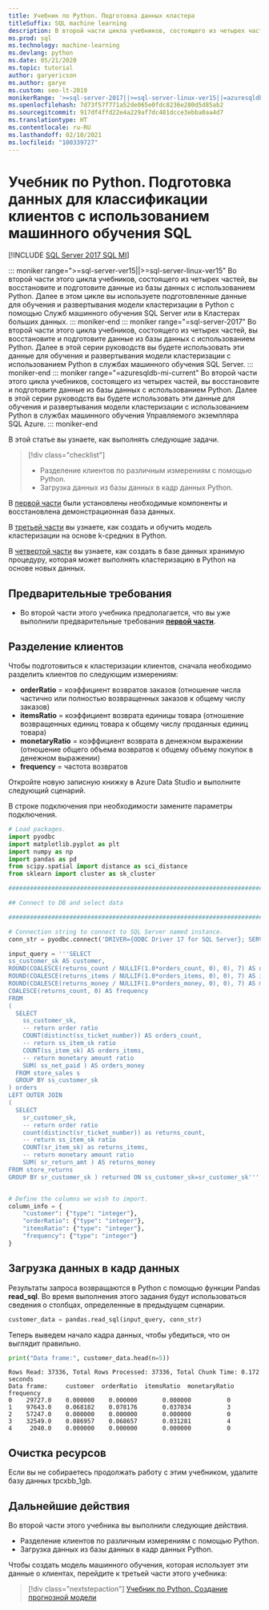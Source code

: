 ```yaml
---
title: Учебник по Python. Подготовка данных кластера
titleSuffix: SQL machine learning
description: В второй части цикла учебников, состоящего из четырех частей, описано, как подготовить данные SQL для кластеризации в Python с помощью машинного обучения SQL.
ms.prod: sql
ms.technology: machine-learning
ms.devlang: python
ms.date: 05/21/2020
ms.topic: tutorial
author: garyericson
ms.author: garye
ms.custom: seo-lt-2019
monikerRange: '>=sql-server-2017||>=sql-server-linux-ver15||=azuresqldb-mi-current'
ms.openlocfilehash: 7d73f57f771a52de065e0fdc8236e280d5d85ab2
ms.sourcegitcommit: 917df4ffd22e4a229af7dc481dcce3ebba0aa4d7
ms.translationtype: HT
ms.contentlocale: ru-RU
ms.lasthandoff: 02/10/2021
ms.locfileid: "100339727"
---
```

# <a name="python-tutorial-prepare-data-to-categorize-customers-with-sql-machine-learning"></a>Учебник по Python. Подготовка данных для классификации клиентов с использованием машинного обучения SQL
[!INCLUDE [SQL Server 2017 SQL MI](../../includes/applies-to-version/sqlserver2017-asdbmi.md)]

::: moniker range=">=sql-server-ver15||>=sql-server-linux-ver15"
Во второй части этого цикла учебников, состоящего из четырех частей, вы восстановите и подготовите данные из базы данных с использованием Python. Далее в этом цикле вы используете подготовленные данные для обучения и развертывания модели кластеризации в Python с помощью Служб машинного обучения SQL Server или в Кластерах больших данных.
::: moniker-end
::: moniker range="=sql-server-2017"
Во второй части этого цикла учебников, состоящего из четырех частей, вы восстановите и подготовите данные из базы данных с использованием Python. Далее в этой серии руководств вы будете использовать эти данные для обучения и развертывания модели кластеризации с использованием Python в службах машинного обучения SQL Server.
::: moniker-end
::: moniker range="=azuresqldb-mi-current"
Во второй части этого цикла учебников, состоящего из четырех частей, вы восстановите и подготовите данные из базы данных с использованием Python. Далее в этой серии руководств вы будете использовать эти данные для обучения и развертывания модели кластеризации с использованием Python в службах машинного обучения Управляемого экземпляра SQL Azure.
::: moniker-end

В этой статье вы узнаете, как выполнять следующие задачи.

> [!div class="checklist"]
> * Разделение клиентов по различным измерениям с помощью Python.
> * Загрузка данных из базы данных в кадр данных Python.

В [первой части](python-clustering-model.md) были установлены необходимые компоненты и восстановлена демонстрационная база данных.

В [третьей части](python-clustering-model-build.md) вы узнаете, как создать и обучить модель кластеризации на основе k-средних в Python.

В [четвертой части](python-clustering-model-deploy.md) вы узнаете, как создать в базе данных хранимую процедуру, которая может выполнять кластеризацию в Python на основе новых данных.

## <a name="prerequisites"></a>Предварительные требования

* Во второй части этого учебника предполагается, что вы уже выполнили предварительные требования [**первой части**](python-clustering-model.md).

## <a name="separate-customers"></a>Разделение клиентов

Чтобы подготовиться к кластеризации клиентов, сначала необходимо разделить клиентов по следующим измерениям:

* **orderRatio** = коэффициент возвратов заказов (отношение числа частично или полностью возвращенных заказов к общему числу заказов)
* **itemsRatio** = коэффициент возврата единицы товара (отношение возвращенных единиц товара к общему числу проданных единиц товара)
* **monetaryRatio** = коэффициент возврата в денежном выражении (отношение общего объема возвратов к общему объему покупок в денежном выражении)
* **frequency** = частота возвратов

Откройте новую записную книжку в Azure Data Studio и выполните следующий сценарий.

В строке подключения при необходимости замените параметры подключения.

```python
# Load packages.
import pyodbc
import matplotlib.pyplot as plt
import numpy as np
import pandas as pd
from scipy.spatial import distance as sci_distance
from sklearn import cluster as sk_cluster

################################################################################################

## Connect to DB and select data

################################################################################################

# Connection string to connect to SQL Server named instance.
conn_str = pyodbc.connect('DRIVER={ODBC Driver 17 for SQL Server}; SERVER=<server>; DATABASE=tpcxbb_1gb; UID=<username>; PWD=<password>')

input_query = '''SELECT
ss_customer_sk AS customer,
ROUND(COALESCE(returns_count / NULLIF(1.0*orders_count, 0), 0), 7) AS orderRatio,
ROUND(COALESCE(returns_items / NULLIF(1.0*orders_items, 0), 0), 7) AS itemsRatio,
ROUND(COALESCE(returns_money / NULLIF(1.0*orders_money, 0), 0), 7) AS monetaryRatio,
COALESCE(returns_count, 0) AS frequency
FROM
(
  SELECT
    ss_customer_sk,
    -- return order ratio
    COUNT(distinct(ss_ticket_number)) AS orders_count,
    -- return ss_item_sk ratio
    COUNT(ss_item_sk) AS orders_items,
    -- return monetary amount ratio
    SUM( ss_net_paid ) AS orders_money
  FROM store_sales s
  GROUP BY ss_customer_sk
) orders
LEFT OUTER JOIN
(
  SELECT
    sr_customer_sk,
    -- return order ratio
    count(distinct(sr_ticket_number)) as returns_count,
    -- return ss_item_sk ratio
    COUNT(sr_item_sk) as returns_items,
    -- return monetary amount ratio
    SUM( sr_return_amt ) AS returns_money
FROM store_returns
GROUP BY sr_customer_sk ) returned ON ss_customer_sk=sr_customer_sk'''


# Define the columns we wish to import.
column_info = {
    "customer": {"type": "integer"},
    "orderRatio": {"type": "integer"},
    "itemsRatio": {"type": "integer"},
    "frequency": {"type": "integer"}
}
```

## <a name="load-the-data-into-a-data-frame"></a>Загрузка данных в кадр данных

Результаты запроса возвращаются в Python с помощью функции Pandas **read_sql**. Во время выполнения этого задания будут использоваться сведения о столбцах, определенные в предыдущем сценарии.

```python
customer_data = pandas.read_sql(input_query, conn_str)
```

Теперь выведем начало кадра данных, чтобы убедиться, что он выглядит правильно.

```python
print("Data frame:", customer_data.head(n=5))
```

```results
Rows Read: 37336, Total Rows Processed: 37336, Total Chunk Time: 0.172 seconds
Data frame:     customer  orderRatio  itemsRatio  monetaryRatio  frequency
0    29727.0    0.000000    0.000000       0.000000          0
1    97643.0    0.068182    0.078176       0.037034          3
2    57247.0    0.000000    0.000000       0.000000          0
3    32549.0    0.086957    0.068657       0.031281          4
4     2040.0    0.000000    0.000000       0.000000          0
```

## <a name="clean-up-resources"></a>Очистка ресурсов

Если вы не собираетесь продолжать работу с этим учебником, удалите базу данных tpcxbb_1gb.

## <a name="next-steps"></a>Дальнейшие действия

Во второй части этого учебника вы выполнили следующие действия.

* Разделение клиентов по различным измерениям с помощью Python.
* Загрузка данных из базы данных в кадр данных Python.

Чтобы создать модель машинного обучения, которая использует эти данные о клиентах, перейдите к третьей части этого учебника:

> [!div class="nextstepaction"]
> [Учебник по Python. Создание прогнозной модели](python-clustering-model-build.md)
